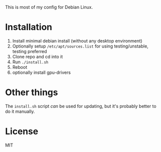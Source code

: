 This is most of my config for Debian Linux.

# Installation

1. Install minimal debian install (without any desktop environment)
2. Optionally setup `/etc/apt/sources.list` for using testing/unstable, testing preferred
3. Clone repo and cd into it
4. Run `./install.sh`
5. Reboot
6. optionally install gpu-drivers

# Other things

The `install.sh` script *can* be used for updating, but it's probably better to do it manually.

# License

MIT
